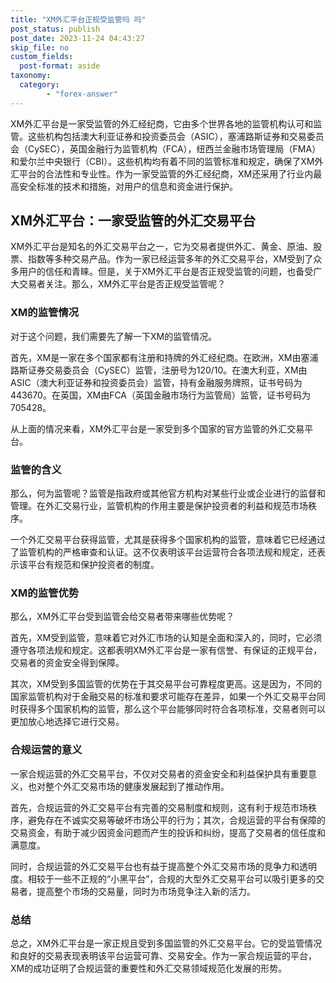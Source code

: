 ```yaml
---
title: "XM外汇平台正规受监管吗 吗"
post_status: publish
post_date: 2023-11-24 04:43:27
skip_file: no
custom_fields: 
  post-format: aside
taxonomy:
  category:
        - "forex-answer"
---
```


XM外汇平台是一家受监管的外汇经纪商，它由多个世界各地的监管机构认可和监管。这些机构包括澳大利亚证券和投资委员会（ASIC），塞浦路斯证券和交易委员会（CySEC），英国金融行为监管机构（FCA），纽西兰金融市场管理局（FMA）和爱尔兰中央银行（CBI）。这些机构均有着不同的监管标准和规定，确保了XM外汇平台的合法性和专业性。作为一家受监管的外汇经纪商，XM还采用了行业内最高安全标准的技术和措施，对用户的信息和资金进行保护。

## XM外汇平台：一家受监管的外汇交易平台

XM外汇平台是知名的外汇交易平台之一，它为交易者提供外汇、黄金、原油、股票、指数等多种交易产品。作为一家已经运营多年的外汇交易平台，XM受到了众多用户的信任和青睐。但是，关于XM外汇平台是否正规受监管的问题，也备受广大交易者关注。那么，XM外汇平台是否正规受监管呢？

### XM的监管情况

对于这个问题，我们需要先了解一下XM的监管情况。

首先，XM是一家在多个国家都有注册和持牌的外汇经纪商。在欧洲，XM由塞浦路斯证券交易委员会（CySEC）监管，注册号为120/10。在澳大利亚，XM由ASIC（澳大利亚证券和投资委员会）监管，持有金融服务牌照，证书号码为443670。在英国，XM由FCA（英国金融市场行为监管局）监管，证书号码为705428。

从上面的情况来看，XM外汇平台是一家受到多个国家的官方监管的外汇交易平台。

### 监管的含义

那么，何为监管呢？监管是指政府或其他官方机构对某些行业或企业进行的监督和管理。在外汇交易行业，监管机构的作用主要是保护投资者的利益和规范市场秩序。

一个外汇交易平台获得监管，尤其是获得多个国家机构的监管，意味着它已经通过了监管机构的严格审查和认证。这不仅表明该平台运营符合各项法规和规定，还表示该平台有规范和保护投资者的制度。

### XM的监管优势

那么，XM外汇平台受到监管会给交易者带来哪些优势呢？

首先，XM受到监管，意味着它对外汇市场的认知是全面和深入的，同时，它必须遵守各项法规和规定。这都表明XM外汇平台是一家有信誉、有保证的正规平台，交易者的资金安全得到保障。

其次，XM受到多国监管的优势在于其交易平台可靠程度更高。这是因为，不同的国家监管机构对于金融交易的标准和要求可能存在差异，如果一个外汇交易平台同时获得多个国家机构的监管，那么这个平台能够同时符合各项标准，交易者则可以更加放心地选择它进行交易。

### 合规运营的意义

一家合规运营的外汇交易平台，不仅对交易者的资金安全和利益保护具有重要意义，也对整个外汇交易市场的健康发展起到了推动作用。

首先，合规运营的外汇交易平台有完善的交易制度和规则，这有利于规范市场秩序，避免存在不诚实交易等破坏市场公平的行为；其次，合规运营的平台有保障的交易资金，有助于减少因资金问题而产生的投诉和纠纷，提高了交易者的信任度和满意度。

同时，合规运营的外汇交易平台也有益于提高整个外汇交易市场的竞争力和透明度。相较于一些不正规的“小黑平台”，合规的大型外汇交易平台可以吸引更多的交易者，提高整个市场的交易量，同时为市场竞争注入新的活力。

### 总结

总之，XM外汇平台是一家正规且受到多国监管的外汇交易平台。它的受监管情况和良好的交易表现表明该平台运营可靠、交易安全。作为一家合规运营的平台，XM的成功证明了合规运营的重要性和外汇交易领域规范化发展的形势。